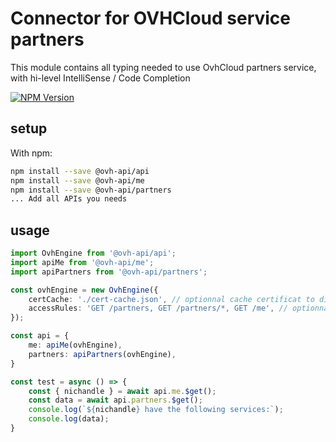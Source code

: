 # Connector for OVHCloud service partners

This module contains all typing needed to use OvhCloud partners service, with hi-level IntelliSense / Code Completion

[![NPM Version](https://img.shields.io/npm/v/@ovh-api/partners.svg?style=flat)](https://www.npmjs.org/package/@ovh-api/partners)

## setup

With npm:
````bash
npm install --save @ovh-api/api
npm install --save @ovh-api/me
npm install --save @ovh-api/partners
... Add all APIs you needs
````

## usage

````typescript
import OvhEngine from '@ovh-api/api';
import apiMe from '@ovh-api/me';
import apiPartners from '@ovh-api/partners';

const ovhEngine = new OvhEngine({ 
    certCache: './cert-cache.json', // optionnal cache certificat to disk
    accessRules: 'GET /partners, GET /partners/*, GET /me', // optionnal limit the requested privileges.
});

const api = {
    me: apiMe(ovhEngine),
    partners: apiPartners(ovhEngine),
}

const test = async () => {
    const { nichandle } = await api.me.$get();
    const data = await api.partners.$get();
    console.log(`${nichandle} have the following services:`);
    console.log(data);
}

````